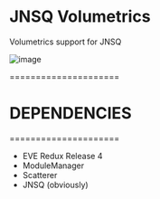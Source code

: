 # JNSQ Volumetrics
Volumetrics support for JNSQ

![image](https://github.com/rbeap/JNSQ-Volumetrics/assets/170141846/a4d0031c-9097-489a-9cfc-8947376d9094)


=====================
# DEPENDENCIES
=====================
- EVE Redux Release 4
- ModuleManager
- Scatterer
- JNSQ (obviously)
